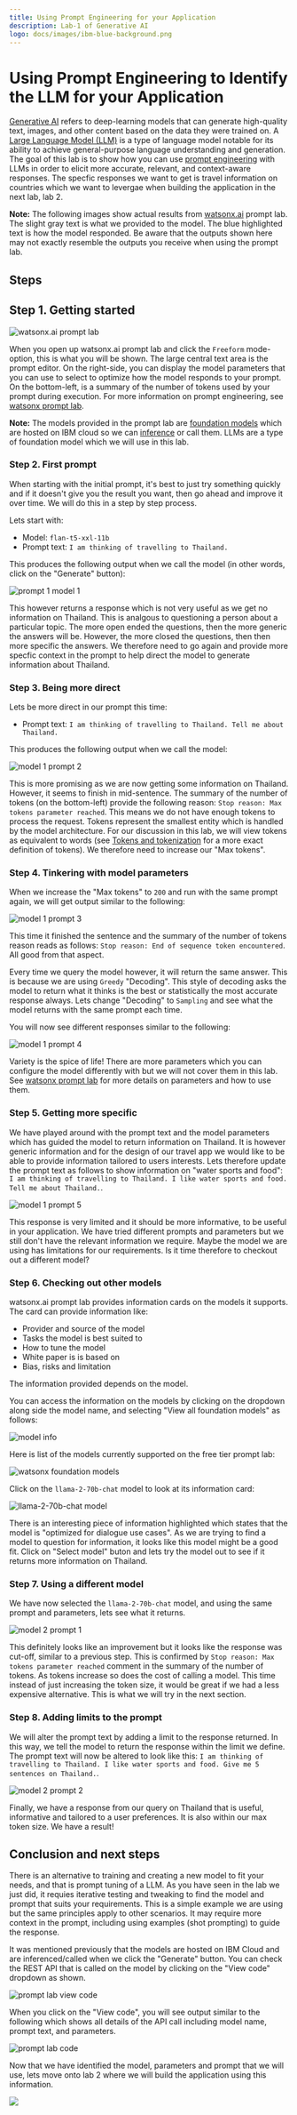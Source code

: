 ```yaml
---
title: Using Prompt Engineering for your Application
description: Lab-1 of Generative AI
logo: docs/images/ibm-blue-background.png
---
```


# Using Prompt Engineering to Identify the LLM for your Application

[Generative AI](https://research.ibm.com/blog/what-is-generative-AI) refers to deep-learning models that can generate high-quality text, images, and other content based on the data they were trained on. A [Large Language Model (LLM)](https://en.wikipedia.org/wiki/Large_language_model) is a type of language model notable for its ability to achieve general-purpose language understanding and generation. The goal of this lab is to show how you can use [prompt engineering](https://en.wikipedia.org/wiki/Prompt_engineering) with LLMs in order to elicit more accurate, relevant, and context-aware responses. The specfic responses we want to get is travel information on countries which we want to levergae when building the application in the next lab, lab 2.

**Note:** The following images show actual results from [watsonx.ai](https://www.ibm.com/products/watsonx-ai) prompt lab. The slight gray text is what we provided to the model.  The blue highlighted text is how the model responded. Be aware that the outputs shown here may not exactly resemble the outputs you receive when using the prompt lab.

## Steps

## Step 1. Getting started

![watsonx.ai prompt lab](../images/watsonx-prompt-lab.png)

When you open up watsonx.ai prompt lab and click the `Freeform` mode-option, this is what you will be shown. The large central text area is the prompt editor. On the right-side, you can display the model parameters that you can use to select to optimize how the model responds to your prompt. On the bottom-left, is a summary of the number of tokens used by your prompt during execution. For more information on prompt engineering, see [watsonx prompt lab](https://github.com/IBM/watsonx-prompt-lab).

**Note:** The models provided in the prompt lab are [foundation models](https://research.ibm.com/topics/foundation-models) which are hosted on IBM cloud so we can [inference](https://research.ibm.com/blog/AI-inference-explained#) or call them. LLMs are a type of foundation model which we will use in this lab.

### Step 2. First prompt

When starting with the initial prompt, it's best to just try something quickly and if it doesn't give you the result you want, then go ahead and improve it over time. We will do this in a step by step process.

Lets start with:

- Model: `flan-t5-xxl-11b`
- Prompt text: `I am thinking of travelling to Thailand.`

This produces the following output when we call the model (in other words, click on the "Generate" button):

![prompt 1 model 1](../images/model1-prompt1.png)

This however returns a response which is not very useful as we get no information on Thailand. This is analgous to questioning a person about a particular topic. The more open ended the questions, then the more generic the answers will be. However, the more closed the questions, then then more specific the answers. We therefore need to go again and provide more specfic context in the prompt to help direct the model to generate information about Thailand.

### Step 3. Being more direct

Lets be more direct in our prompt this time:

- Prompt text: `I am thinking of travelling to Thailand. Tell me about Thailand.`

This produces the following output when we call the model:

![model 1 prompt 2](../images/model1-prompt2.png)

This is more promising as we are now getting some information on Thailand. However, it seems to finish in mid-sentence. The summary of the number of tokens (on the bottom-left) provide the following reason: `Stop reason: Max tokens parameter reached`. This means we do not have enough tokens to process the request. Tokens represent the smallest entity which is handled by the model architecture. For our discussion in this lab, we will view tokens as equivalent to words (see [Tokens and tokenization](https://www.ibm.com/docs/en/watsonx-as-a-service?topic=models-tokens) for a more exact definition of tokens). We therefore need to increase our "Max tokens".

### Step 4. Tinkering with model parameters

When we increase the "Max tokens" to `200` and run with the same prompt again, we will get output similar to the following:

![model 1 prompt 3](../images/model1-prompt3.png)

This time it finished the sentence and the summary of the number of tokens reason reads as follows: `Stop reason: End of sequence token encountered`. All good from that aspect.

Every time we query the model however, it will return the same answer. This is because we are using `Greedy` "Decoding". This style of decoding asks the model to return what it thinks is the best or statistically the most accurate response always. Lets change "Decoding" to `Sampling` and see what the model returns with the same prompt each time.

You will now see different responses similar to the following:

![model 1 prompt 4](../images/model1-prompt4.png)

Variety is the spice of life! There are more parameters which you can configure the model differently with but we will not cover them in this lab. See [watsonx prompt lab](https://github.com/IBM/watsonx-prompt-lab) for more details on parameters and how to use them.

### Step 5. Getting more specific

We have played around with the prompt text and the model parameters which has guided the model to return information on Thailand. It is however generic information and for the design of our travel app we would like to be able to provide information tailored to users interests. Lets therefore update the prompt text as follows to show information on "water sports and food": `I am thinking of travelling to Thailand. I like water sports and food. Tell me about Thailand.`.

![model 1 prompt 5](../images/model1-prompt5.png)

This response is very limited and it should be more informative, to be useful in your application. We have tried different prompts and parameters but we still don't have the relevant information we require. Maybe the model we are using has limitations for our requirements. Is it time therefore to checkout out a different model?

### Step 6. Checking out other models

watsonx.ai prompt lab provides information cards on the models it supports. The card can provide information like:

- Provider and source of the model
- Tasks the model is best suited to
- How to tune the model
- White paper is is based on
- Bias, risks and limitation

The information provided depends on the model.

You can access the information on the models by clicking on the dropdown along side the model name, and selecting "View all foundation models" as follows:

![model info](../images/model-info.png)

Here is list of the models currently supported on the free tier prompt lab:

![watsonx foundation models](../images/watsonx-foundation-models.png)

Click on the `llama-2-70b-chat` model to look at its information card:

![llama-2-70b-chat model](../images/llama-2-70b-chat.png)

There is an interesting piece of information highlighted which states that the model is "optimized for dialogue use cases". As we are trying to find a model to question for information, it looks like this model might be a good fit. Click on "Select model" buton and lets try the model out to see if it returns more information on Thailand.

### Step 7. Using a different model

We have now selected the `llama-2-70b-chat` model, and using the same prompt and parameters, lets see what it returns.

![model 2 prompt 1](../images/model2-prompt1.png)

This definitely looks like an improvement but it looks like the response was cut-off, similar to a previous step. This is confirmed by `Stop reason: Max tokens parameter reached` comment in the summary of the number of tokens. As tokens increase so does the cost of calling a model. This time instead of just increasing the token size, it would be great if we had a less expensive alternative. This is what we will try in the next section.

### Step 8. Adding limits to the prompt

We will alter the prompt text by adding a limit to the response returned. In this way, we tell the model to return the response within the limit we define. The prompt text will now be altered to look like this: `I am thinking of travelling to Thailand. I like water sports and food. Give me 5 sentences on Thailand.`.

![model 2 prompt 2](../images/model2-prompt2.png)

Finally, we have a response from our query on Thailand that is useful, informative and tailored to a user preferences. It is also within our max token size. We have a result!

## Conclusion and next steps

There is an alternative to training and creating a new model to fit your needs, and that is prompt tuning of a LLM. As you have seen in the lab we just did, it requies iterative testing and tweaking to find the model and prompt that suits your requirements. This is a simple example we are using but the same principles apply to other scenarios. It may require more context in the prompt, including using examples (shot prompting) to guide the response.

It was mentioned previously that the models are hosted on IBM Cloud and are inferenced/called when we click the "Generate" button. You can check the REST API that is called on the model by clicking on the "View code" dropdown as shown.

![prompt lab view code](../images/prompt-lab-view-code.png)

When you click on the "View code", you will see output similar to the following which shows all details of the API call including model name, prompt text, and parameters.

![prompt lab code](../images/prompt-lab-code.png)

Now that we have identified the model, parameters and prompt that we will use, lets move onto lab 2 where we will build the application using this information.

<img src="https://count.asgharlabs.io/count?p=/lab1_genai_page">
